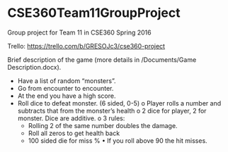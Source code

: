# CSE360Team11GroupProject
Group project for Team 11 in CSE360 Spring 2016 

Trello: https://trello.com/b/GRESOJc3/cse360-project

Brief description of the game (more details in /Documents/Game Description.docx).

-	Have a list of random “monsters”. 
-	Go from encounter to encounter. 
-	At the end you have a high score. 
-	Roll dice to defeat monster. (6 sided, 0-5)
  o	Player rolls a number and subtracts that from the monster’s health
  o	2 dice for player, 2 for monster. Dice are additive.
  o	3 rules:
      - Rolling 2 of the same number doubles the damage. 
      -	Roll all zeros to get health back
      - 100 sided die for miss % 
          •	If you roll above 90 the hit misses. 

